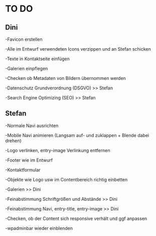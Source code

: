 # TO DO

## Dini

-Favicon erstellen

-Alle im Entwurf verwendeten Icons verzippen und an Stefan schicken

-Texte in Kontaktseite einfügen

-Galerien einpflegen

-Checken ob Metadaten von Bildern übernommen werden

-Datenschutz Grundverordnung (DSGVO) >> Stefan

-Search Engine Optimizing (SEO) >> Stefan

## Stefan

-Normale Navi ausrichten

-Mobile Navi animieren (Langsam auf- und zuklappen + Blende dabei drehen)

-Logo verlinken, entry-image Verlinkung entfernen

-Footer wie im Entwurf

-Kontaktformular

-Objekte wie Logo usw im Contentbereich richtig einbetten

-Galerien >> Dini

-Feinabstimmung Schriftgrößen und Abstände >> Dini

-Feinabstimmung Navi, entry-title, entry-image >> Dini

-Checken, ob der Content sich responsive verhält und ggf anpassen

-wpadminbar wieder einblenden
